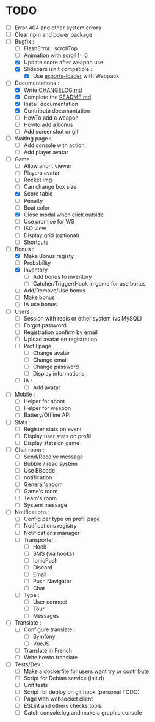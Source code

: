 TODO
====

- [ ] Error 404 and other system errors
- [ ] Clear npm and bower package
- [ ] Bugfix :
	- [ ] FlashError : scrollTop
	- [ ] Animation with scroll != 0
	- [X] Update score after weapon use
	- [X] Slidebars isn't compatible :
		- [X] Use [exports-loader](https://github.com/webpack-contrib/exports-loader) with Webpack
- [ ] Documentations :
    - [X] Write [CHANGELOG.md](CHANGELOG)
	- [X] Complete the [README.md](README)
	- [X] Install documentation
	- [X] Contribute documentation
	- [ ] HowTo add a weapon
	- [ ] Howto add a bonus
	- [ ] Add screenshot or gif
- [ ] Waiting page :
    - [ ] Add console with action
    - [ ] Add player avatar
- [ ] Game :
    - [ ] Allow anon. viewer
    - [ ] Players avatar
    - [ ] Rocket img
    - [ ] Can change box size
    - [X] Score table
    - [ ] Penalty
    - [ ] Boat color
    - [X] Close modal when click outside
    - [ ] Use promise for WS
    - [ ] ISO view
    - [ ] Display grid (optional)
    - [ ] Shortcuts
- [ ] Bonus :
    - [X] Make Bonus registy
    - [ ] Probability
    - [X] Inventory
        - [ ] Add bonus to inventory
        - [ ] Catcher/Trigger/Hook in game for use bonus
    - [ ] Add/Remove/Use bonus
    - [ ] Make bonus
	- [ ] IA use bonus
- [ ] Users :
	- [ ] Session with redis or other system (vs MySQL)
    - [ ] Forgot password
    - [ ] Registration confirm by email
    - [ ] Upload avatar on registration
    - [ ] Profil page
        - [ ] Change avatar
        - [ ] Change email
        - [ ] Change password
        - [ ] Display informations
	- [ ] IA :
		- [ ] Add avatar
- [ ] Mobile :
    - [ ] Helper for shoot
    - [ ] Helper for weapon
    - [ ] Battery/Offline API
- [ ] Stats :
    - [ ] Register stats on event
    - [ ] Display user stats on profil
    - [ ] Display stats on game
- [ ] Chat room :
	- [ ] Send/Receive message
	- [ ] Bubble / read system
    - [ ] Use BBcode
    - [ ] notification
    - [ ] General's room
    - [ ] Game's room
    - [ ] Team's room
    - [ ] System message
- [ ] Notifications :
    - [ ] Config per type on profil page
	- [ ] Notifications registry
	- [ ] Notifications manager
    - [ ] Transporter :
        - [ ] Hook
        - [ ] SMS (via hooks)
        - [ ] IonicPush
        - [ ] Discord
        - [ ] Email
        - [ ] Push Navigator
        - [ ] Chat
    - [ ] Type :
        - [ ] User connect
        - [ ] Tour
        - [ ] Messages
- [ ] Translate :
	- [ ] Configure translate :
		- [ ] Symfony
		- [ ] VueJS
	- [ ] Translate in French
	- [ ] Write howto translate
- [ ] Tests/Dev :
	- [ ] Make a dockerfile for users want try or contribute
	- [ ] Script for Debian service (init.d)
	- [ ] Unit tests
	- [ ] Script for deploy on git hook (personal TODO)
	- [ ] Page with websocket client
	- [ ] ESLint and others checks tools
	- [ ] Catch console.log and make a graphic console
